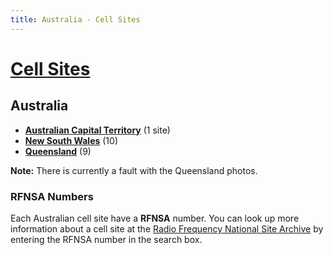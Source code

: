 ```yaml
---
title: Australia - Cell Sites
---
```


# [Cell Sites](../)

## Australia

* **[Australian Capital Territory](./act)** (1 site)
* **[New South Wales](./nsw)** (10)
* **[Queensland](./qld)** (9)

**Note:** There is currently a fault with the Queensland photos.

### RFNSA Numbers

Each Australian cell site have a **RFNSA** number. You can look up more information about a cell site at the [Radio Frequency National Site Archive](http://www.rfnsa.com.au/) by entering the RFNSA number in the search box.
